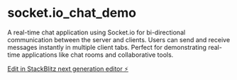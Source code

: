 # socket.io_chat_demo

A real-time chat application using Socket.io for bi-directional communication between the server and clients. Users can send and receive messages instantly in multiple client tabs. Perfect for demonstrating real-time applications like chat rooms and collaborative tools.

[Edit in StackBlitz next generation editor ⚡️](https://stackblitz.com/~/github.com/poorna-theekshana/socket.io_chat_demo)